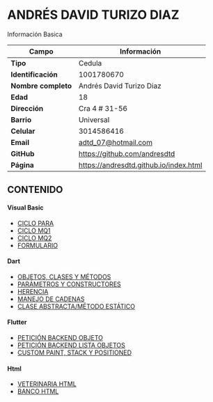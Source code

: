# ANDRÉS DAVID TURIZO DIAZ
Información Basica

| Campo | Información |
| --- | --- |
| **Tipo** | Cedula |
| **Identificación** | 1001780670 |
| **Nombre completo** | Andrés David Turizo Diaz |
| **Edad** | 18 |
| **Dirección** | Cra 4 # 31-56 |
| **Barrio** | Universal |
| **Celular** | 3014586416 |
| **Email** | adtd_07@hotmail.com |
| **GitHub** | https://github.com/andresdtd |
| **Página** | https://andresdtd.github.io/index.html |


## CONTENIDO

#### Visual Basic

- [CICLO PARA](vb/ADSO4.md)
- [CICLO MQ1](vb/ADSO5.md)
- [CICLO MQ2](vb/ADSO6.md)
- [FORMULARIO](vb/ADSO7.md)

#### Dart

- [OBJETOS, CLASES Y MÉTODOS](dart/ADSO8.md)
- [PARÁMETROS Y CONSTRUCTORES](dart/ADSO9.md)
- [HERENCIA](dart/ADSO10.md)
- [MANEJO DE CADENAS](dart/ADSO11.md)
- [CLASE ABSTRACTA/MÉTODO ESTÁTICO](dart/ADSO12.md)

#### Flutter

- [PETICIÓN BACKEND OBJETO](flutter/ADSO13.md)
- [PETICIÓN BACKEND LISTA OBJETOS](flutter/ADSO14.md)
- [CUSTOM PAINT, STACK Y POSITIONED](flutter/ADSO15.md)

#### Html

- [VETERINARIA HTML](html/ADSO17.md)
- [BANCO HTML](html/ADSO18.md)
